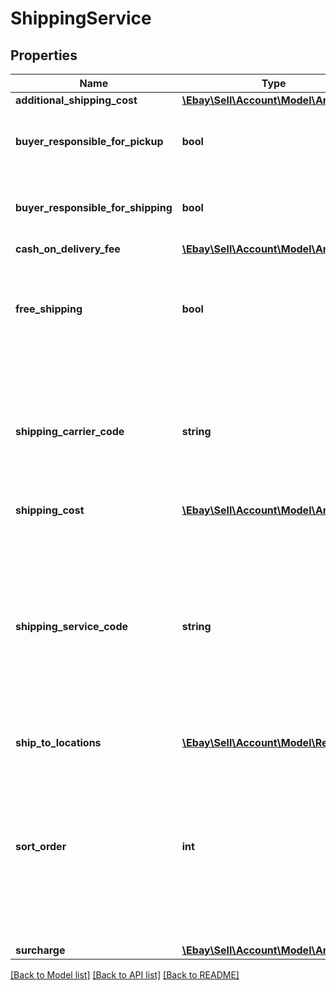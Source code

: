 # ShippingService

## Properties
Name | Type | Description | Notes
------------ | ------------- | ------------- | -------------
**additional_shipping_cost** | [**\Ebay\Sell\Account\Model\Amount**](Amount.md) |  | [optional] 
**buyer_responsible_for_pickup** | **bool** | This field should be included and set to &lt;code&gt;true&lt;/code&gt; for a motor vehicle listing if it will be the buyer&#x27;s responsibility to pick up the purchased motor vehicle after full payment is made. &lt;br&gt;&lt;br&gt;This field is only applicable to motor vehicle listings. In the majority of motor vehicle listings, the seller does make the buyer responsible for pickup or shipment of the vehicle. &lt;br&gt;&lt;br&gt;This field is returned if set.&lt;br&gt;&lt;br&gt;&lt;b&gt;Default&lt;/b&gt;: false | [optional] 
**buyer_responsible_for_shipping** | **bool** | This field should be included and set to &lt;code&gt;true&lt;/code&gt; for a motor vehicle listing if it will be the buyer&#x27;s responsibility to arrange for shipment of a purchased motor vehicle after full payment is made. &lt;br&gt;&lt;br&gt;This field is only applicable to motor vehicle listings. In the majority of motor vehicle listings, the seller does make the buyer responsible for pickup or shipment of the vehicle. &lt;br&gt;&lt;br&gt;This field is returned if set.&lt;br&gt;&lt;br&gt;&lt;b&gt;Default&lt;/b&gt;: false | [optional] 
**cash_on_delivery_fee** | [**\Ebay\Sell\Account\Model\Amount**](Amount.md) |  | [optional] 
**free_shipping** | **bool** | This field is included and set to &lt;code&gt;true&lt;/code&gt; if the seller offers a free shipping option to the buyer. &lt;br&gt;&lt;br&gt;This field can only be included and set to &lt;code&gt;true&lt;/code&gt; for the first domestic shipping service option specified in the &lt;b&gt;shippingServices&lt;/b&gt; container (it is ignored if set for subsequent shipping services or for any international shipping service option). &lt;br&gt;&lt;br&gt;The first specified shipping service option has a &lt;b&gt;sortOrder&lt;/b&gt; value of &lt;code&gt;1&lt;/code&gt; or if the &lt;b&gt;sortOrderId&lt;/b&gt; field is not used, it is the shipping service option that&#x27;s specified first in the &lt;b&gt;shippingServices&lt;/b&gt; container.&lt;br&gt;&lt;br&gt;This container is returned if set. | [optional] 
**shipping_carrier_code** | **string** | This field sets/indicates the shipping carrier, such as &lt;code&gt;USPS&lt;/code&gt;, &lt;code&gt;FedEx&lt;/code&gt;, or &lt;code&gt;UPS&lt;/code&gt;. Although this field uses the &lt;b&gt;string&lt;/b&gt; type, the seller must pass in a pre-defined enumeration value here. &lt;br&gt;&lt;br&gt;For a full list of shipping carrier enum values for a specified eBay marketplace, the &lt;a href&#x3D;\&quot;/devzone/xml/docs/reference/ebay/GeteBayDetails.html\&quot;&gt;GeteBayDetails&lt;/a&gt; call of the &lt;b&gt;Trading API&lt;/b&gt; can be used, and the &lt;b&gt;DetailName&lt;/b&gt; field&#x27;s value should be set to &lt;code&gt;ShippingCarrierDetails&lt;/code&gt;. The enum values for each shipping carriers can be found in each &lt;b&gt;ShippingCarrierDetails.ShippingCarrier&lt;/b&gt; field in the response payload.&lt;br&gt;&lt;br&gt; This field is actually optional, as the shipping carrier is also tied into the &lt;b&gt;shippingServiceCode&lt;/b&gt; enum value, and that field is required for every specified shipping service option.&lt;br&gt;&lt;br&gt;This field is returned if set. | [optional] 
**shipping_cost** | [**\Ebay\Sell\Account\Model\Amount**](Amount.md) |  | [optional] 
**shipping_service_code** | **string** | This field sets/indicates the domestic or international shipping service option, such as &lt;code&gt;USPSPriority&lt;/code&gt;, &lt;code&gt;FedEx2Day&lt;/code&gt;, or &lt;code&gt;UPS3rdDay&lt;/code&gt;. Although this field uses the &lt;b&gt;string&lt;/b&gt; type, the seller must pass in a pre-defined enumeration value here. &lt;br&gt;&lt;br&gt;For a full list of shipping service option enum values for a specified eBay marketplace, the &lt;a href&#x3D;\&quot;/devzone/xml/docs/reference/ebay/GeteBayDetails.html\&quot;&gt;GeteBayDetails&lt;/a&gt; call of the &lt;b&gt;Trading API&lt;/b&gt; can be used, and the &lt;b&gt;DetailName&lt;/b&gt; field&#x27;s value should be set to &lt;code&gt;ShippingServiceDetails&lt;/code&gt;. &lt;br&gt;&lt;br&gt;The enum values for each shipping service option can be found in each &lt;b&gt;ShippingServiceDetails.ShippingService&lt;/b&gt; field in the response payload. The seller must make sure that the shipping service option is still valid, which is indicated by a &lt;code&gt;true&lt;/code&gt; value in the corresponding &lt;b&gt;ValidForSellingFlow&lt;/b&gt; boolean field. International shipping service options are typically returned at the top of the response payload, and are indicated by an &lt;b&gt;InternationalService&lt;/b&gt; boolean field that reads &lt;code&gt;true&lt;/code&gt;. &lt;br&gt;&lt;br&gt;The &lt;b&gt;InternationalService&lt;/b&gt; boolean field is not returned at all for domestic shipping service options. &lt;br&gt;&lt;br&gt; This field is required for every specified shipping service option.&lt;br&gt;&lt;br&gt;This field is returned if set. | [optional] 
**ship_to_locations** | [**\Ebay\Sell\Account\Model\RegionSet**](RegionSet.md) |  | [optional] 
**sort_order** | **int** | The integer value set in this field controls the order of the corresponding domestic or international shipping service option in the View Item and Checkout pages. &lt;br&gt;&lt;br&gt;Sellers can specify up to four domestic shipping services (in four separate &lt;b&gt;shippingService&lt;/b&gt; containers), so valid values are 1, 2, 3, and 4. A shipping service option with a &lt;b&gt;sortOrder&lt;/b&gt; value of &lt;code&gt;1&lt;/code&gt; appears at the top of View Item and Checkout pages. Conversely, a shipping service option with a &lt;b&gt;sortOrder&lt;/b&gt; value of &lt;code&gt;1&lt;/code&gt; appears at the bottom of the list. &lt;br&gt;&lt;br&gt;Sellers can specify up to five international shipping services (in five separate &lt;b&gt;shippingService&lt;/b&gt; containers), so valid values for international shipping services are 1, 2, 3, 4, and 5. Similarly to domestic shipping service options, the &lt;b&gt;sortOrder&lt;/b&gt; value of a international shipping service option controls the placement of that shipping service option in the View Item and Checkout pages. &lt;br&gt;&lt;br&gt;If the &lt;b&gt;sortOrder&lt;/b&gt; field is not supplied, the order of domestic and international shipping service options is determined by the order in which they are listed in the API call. &lt;br&gt;&lt;br&gt;&lt;b&gt;Min&lt;/b&gt;: 1. &lt;b&gt;Max&lt;/b&gt;: 4 (for domestic shipping service) or 5 (for international shipping service). | [optional] 
**surcharge** | [**\Ebay\Sell\Account\Model\Amount**](Amount.md) |  | [optional] 

[[Back to Model list]](../../README.md#documentation-for-models) [[Back to API list]](../../README.md#documentation-for-api-endpoints) [[Back to README]](../../README.md)

